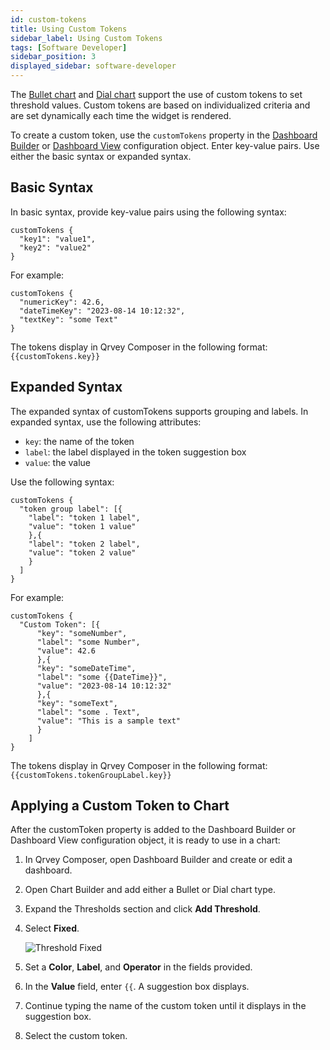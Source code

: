 ```yaml
---
id: custom-tokens
title: Using Custom Tokens
sidebar_label: Using Custom Tokens
tags: [Software Developer]
sidebar_position: 3
displayed_sidebar: software-developer
---
```

<div style={{textAlign: "justify"}}>

The [Bullet chart](../../composer/07-Creating%20Charts/07-Chart%20Types/bullet.md) and [Dial chart](../../composer/07-Creating%20Charts/07-Chart%20Types/dial.md) support the use of custom tokens to set threshold values. Custom tokens are based on individualized criteria and are set dynamically each time the widget is rendered. 

To create a custom token, use the `customTokens` property in the [Dashboard Builder](../04-Embedding%20Qrvey%20Widgets/05-Widgets/dashboard-builder.md) or [Dashboard View](../04-Embedding%20Qrvey%20Widgets/05-Widgets/dashboard-view.md) configuration object. Enter key-value pairs. Use either the basic syntax or expanded syntax.

## Basic Syntax
In basic syntax, provide key-value pairs using the following syntax:

```
customTokens {
  "key1": "value1",
  "key2": "value2"
}
```

For example:

```
customTokens {
  "numericKey": 42.6,
  "dateTimeKey": "2023-08-14 10:12:32",
  "textKey": "some Text"
}
```

The tokens display in Qrvey Composer in the following format:
`{{customTokens.key}}`

## Expanded Syntax
The expanded syntax of customTokens supports grouping and labels. In expanded syntax, use the following attributes:
* `key`: the name of the token
* `label`: the label displayed in the token suggestion box
* `value`: the value

Use the following syntax:

```
customTokens {
  "token group label": [{
    "label": "token 1 label",
    "value": "token 1 value"
    },{
    "label": "token 2 label",
    "value": "token 2 value"
    }
  ]
}
```


For example:

```
customTokens {
  "Custom Token": [{
      "key": "someNumber",
      "label": "some Number",
      "value": 42.6
      },{
      "key": "someDateTime",
      "label": "some {{DateTime}}",
      "value": "2023-08-14 10:12:32"    
      },{
      "key": "someText",
      "label": "some . Text",
      "value": "This is a sample text"
      }
    ]
}
```

The tokens display in Qrvey Composer in the following format:
`{{customTokens.tokenGroupLabel.key}}`

## Applying a Custom Token to Chart
After the customToken property is added to the Dashboard Builder or Dashboard View configuration object, it is ready to use in a chart:
1. In Qrvey Composer, open Dashboard Builder and create or edit a dashboard. 
2. Open Chart Builder and add either a Bullet or Dial chart type. 
3. Expand the Thresholds section and click **Add Threshold**. 
4. Select **Fixed**. 

    ![Threshold Fixed](https://s3.amazonaws.com/cdn.qrvey.com/documentation_assets/ui-docs/dataviews/chart-types-all/Dial/threshold-fixed-83.png)

5. Set a **Color**, **Label**, and **Operator** in the fields provided. 
6. In the **Value** field, enter `{{`. A suggestion box displays. 
7. Continue typing the name of the custom token until it displays in the suggestion box. 
8. Select the custom token. 



</div>